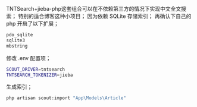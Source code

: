 TNTSearch+jieba-php这套组合可以在不依赖第三方的情况下实现中文全文搜索；
特别的适合博客这种小项目；
因为依赖 SQLite 存储索引；
再确认下自己的 php 开启了以下扩展；
```bash
pdo_sqlite
sqlite3
mbstring
```

修改 .env 配置项；
```bash
SCOUT_DRIVER=tntsearch
TNTSEARCH_TOKENIZER=jieba
```

生成索引；
```bash
php artisan scout:import "App\Models\Article"
```
